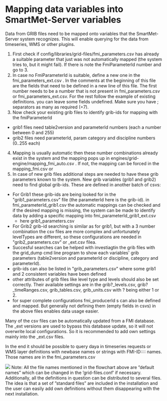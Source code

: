 # Mapping data variables into SmartMet-Server variables

Data from GRIB files need to be mapped onto variables that the SmartMet-Server system recognizes. This will enable querying for the data from timeseries, WMS or other plugins.
1. First check if config/libraries/grid-files/fmi_parameters.csv has already a suitable parameter that just was not automatically mapped (the system tries to, but it might fail). If there is note the FmiParameterId number and go to 3.
2. In case no FmiParameterId is suitable, define a new one in the fmi_parameters_ext.csv . In the comments at the beginning of this file are the fields that need to be defined in a new line of this file. The first number needs to be a number that is not present in fmi_parameters.csv or fmi_parameters_ext.csv. For the rest follow the example of existing definitions. you can leave some fields undefined. Make sure you have ; separators as many as required (=7).
3. Now check your existing grib files to identify grib-ids for mapping with the fmiParameterId
  * grib1 files need table2version and parameterId numbers (each a number between 0 and 255)
  * grib2 files need parameterId, param category and discipline numbers (0..255 each)
4. Mapping is usually automatic then these number combinations already exist in the system and the mapping pops up in engines/grid-engine/mapping_fmi_auto.csv . If not, the mapping can be forced in the mapping_fmi.csv or 
5. In case of new grib files additional steps are needed to have these grib parameters known to the system. New grib variables (grib1 and grib2) need to find global grib-ids. These are defined in another batch of csvs:
  * For Grib1 these grib-ids are being looked for in the  "grib1_parameters.csv" file (the parameterId here is the  grib-id). in fmi_parameterId_grib1.csv the automatic mappings can be checked and if the desired mapping is missing, the system can be made to identify data by adding a specific mapping into fmi_parameterId_grib1_ext.csv
    * here grib1_parameters.csv  
  * For Grib2 grib-id searching is similar as for grib1, but with a 3 number combination the csv files are more complex and unfortunately levelTypes are different, so these configurations are needed in "grib2_parameters.csv" or _ext.csv filea.
  * Succesful searches can be helped with investiagtin the grib files with the grid_dump cmd line program to show each variables' grib parameters (table2version and parameterId or discipline, category and parameterId).
  * grib-ids can also be listed in "grib_parameters.csv" where some grib1 and 2 consistent variables have been defined
  * other attributes of grib files like level type and levels should also be set correctly. Their available settings are in the grib?_levels.csv, grib?_timeRanges.csv, grib_tables.csv, grib_units.csv with ? being either 1 or 2. 
  * for super complete configurations fmi_producerId s can also be defined and mapped. But generally not defining them (empty fields in csvs) in the above files enables data usage easier.

Many of the csv files can be automatically updated from a FMI database. The _ext versions are used to bypass this database update, so it will not overwrite local configurations. So it is recommended to add own settings mainly into the _ext.csv files.

In the end it should be possible to query daya in timeseries requests or WMS layer definitions with newbase names or strings with FMI-ID:::: names. Those names are in the fmi_parameters.csv

![](https://github.com/fmidev/harvesterseasons-smartmet/blob/master/parameter-mapping.png)
Note: All the file names mentioned in the flowchart above are ”default names” which can be changed in the ’grid-files.conf’ if necessary. Additionally, all the definitions in question can be distributed to several files. The idea is that a set of ”standard files” are included in the installation and the user can easily add own definitions without them disappearing with the next installation.
